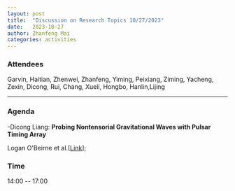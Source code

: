 ```yaml
---
layout: post
title:  "Discussion on Research Topics 10/27/2023"
date:   2023-10-27
author: Zhanfeng Mai
categories: activities
---
```



### Attendees

Garvin, Haitian, Zhenwei, Zhanfeng, Yiming, Peixiang, Ziming, Yacheng, Zexin, Dicong, Rui, Chang, Xueli, Hongbo, Hanlin,Lijing

---

### Agenda


-Dicong Liang: **Probing Nontensorial Gravitational Waves with Pulsar Timing Array**


 Logan O'Beirne et al.[[Link](https://arxiv.org/abs/1904.02744)];

 


      
     
       
  
       
  
       

          
### Time

14:00  -- 17:00 
